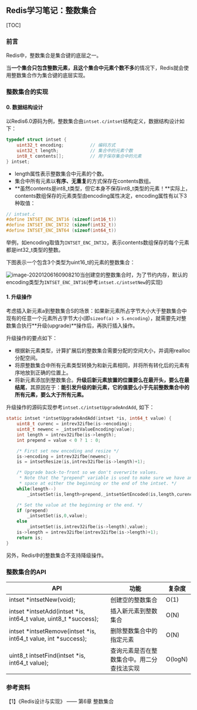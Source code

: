 ## Redis学习笔记：整数集合

[TOC]

### 前言

Redis中，整数集合是集合键的底层之一。

当**一个集合只包含整数元素，且这个集合中元素个数不多**的情况下，Redis就会使用整数集合作为集合键的底层实现。

### 整数集合的实现

#### 0. 数据结构设计

以Redis6.0源码为例，整数集合由`intset.c/intset`结构定义，数据结构设计如下：

```C
typedef struct intset {
    uint32_t encoding;			// 编码方式
    uint32_t length;			// 集合中的元素个数
    int8_t contents[];			// 用于保存集合中的元素
} intset;
```

* length属性表示整数集合中元素的个数。
* 集合中所有元素以**有序、无重复**的方式保存在contents数组。
* **虽然contents是int8_t类型，但它本身不保存int8_t类型的元素！**实际上，contents数组保存的元素类型由encoding属性决定，encoding属性有以下3种取值：

```C
// intset.c
#define INTSET_ENC_INT16 (sizeof(int16_t))
#define INTSET_ENC_INT32 (sizeof(int32_t))
#define INTSET_ENC_INT64 (sizeof(int64_t))
```

举例，如encoding取值为`INTSET_ENC_INT32`，表示contents数组保存的每个元素都是int32_t类型的整数。

下图表示一个包含3个类型为uint16_t的元素的整数集合：

![image-20201206160908210](C:\Users\pc\AppData\Roaming\Typora\typora-user-images\image-20201206160908210.png)当创建空的整数集合时，为了节约内存，默认的encoding类型为`INTSET_ENC_INT16`(参考`intset.c/intsetNew`的实现)

#### 1. 升级操作

考虑插入新元素a到整数集合S的场景：如果新元素所占字节大小大于整数集合中现有的任意一个元素所占字节大小(即`sizeof(a) > S.encoding`），就需要先对整数集合执行**升级(upgrade)**操作后，再执行插入操作。

升级操作的要点如下：

* 根据新元素类型，计算扩展后的整数集合需要分配的空间大小，并调用realloc分配空间。
* 将原整数集合中所有元素类型转换为和新元素相同，并将所有转化后的元素有序地放到正确的位置上。
* 将新元素添加到整数集合。**升级后新元素放置的位置要么在最开头，要么在最结尾**，其原因在于：**能引发升级的新元素，它的值要么小于先前整数集合中的所有元素，要么大于所有元素。**

升级操作的源码实现参考`intset.c/intsetUpgradeAndAdd`, 如下：

```C
static intset *intsetUpgradeAndAdd(intset *is, int64_t value) {
    uint8_t curenc = intrev32ifbe(is->encoding);
    uint8_t newenc = _intsetValueEncoding(value);
    int length = intrev32ifbe(is->length);
    int prepend = value < 0 ? 1 : 0;

    /* First set new encoding and resize */
    is->encoding = intrev32ifbe(newenc);
    is = intsetResize(is,intrev32ifbe(is->length)+1);

    /* Upgrade back-to-front so we don't overwrite values.
     * Note that the "prepend" variable is used to make sure we have an empty
     * space at either the beginning or the end of the intset. */
    while(length--)
        _intsetSet(is,length+prepend,_intsetGetEncoded(is,length,curenc));

    /* Set the value at the beginning or the end. */
    if (prepend)
        _intsetSet(is,0,value);
    else
        _intsetSet(is,intrev32ifbe(is->length),value);
    is->length = intrev32ifbe(intrev32ifbe(is->length)+1);
    return is;
}
```

另外，Redis中的整数集合不支持降级操作。

### 整数集合的API

| API                                                          | 功能                                       | 复杂度  |
| ------------------------------------------------------------ | ------------------------------------------ | ------- |
| intset *intsetNew(void);                                     | 创建空的整数集合                           | O(1)    |
| intset *intsetAdd(intset *is, int64_t value, uint8_t *success); | 插入新元素到整数集合                       | O(N)    |
| intset *intsetRemove(intset *is, int64_t value, int *success); | 删除整数集合中的指定元素                   | O(N)    |
| uint8_t intsetFind(intset *is, int64_t value);               | 查询元素是否在整数集合中。用二分查找法实现 | O(logN) |


### 参考资料

【1】《Redis设计与实现》 —— 第6章 整数集合

